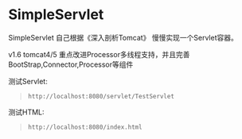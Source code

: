 # SimpleServlet
SimpleServlet  自己根据《深入剖析Tomcat》 慢慢实现一个Servlet容器。


v1.6 tomcat4/5  重点改进Processor多线程支持，并且完善BootStrap,Connector,Processor等组件


测试Servlet:
>```
>http://localhost:8080/servlet/TestServlet
>```
测试HTML:
>```
>http://localhost:8080/index.html
>```